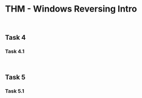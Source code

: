 # THM - Windows Reversing Intro

<br>

## Task 4

### Task 4.1

> 

<br>

## Task 5

### Task 5.1

> 

<br>

